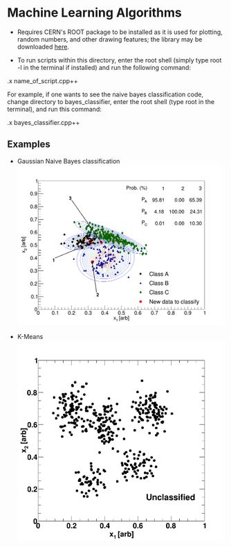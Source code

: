 # Machine Learning Algorithms
* Requires CERN's ROOT package to be installed as it is used for plotting, random numbers, and other drawing features; the library may be downloaded <a href="https://root.cern.ch/download/root_v6.14.04.source.tar.gz">here</a>.

* To run scripts within this directory, enter the root shell (simply type root -l in the terminal if installed) 
and run the following command:

.x name_of_script.cpp++

For example, if one wants to see the naive bayes classification code, change
directory to bayes_classifier, enter the root shell (type root in the terminal), and run this command:

.x bayes_classifier.cpp++

## Examples
* Gaussian Naive Bayes classification
![Bayes](bayes_classifier/bayesian_example2.png)

* K-Means
![K](Kmeans/animation.gif)
